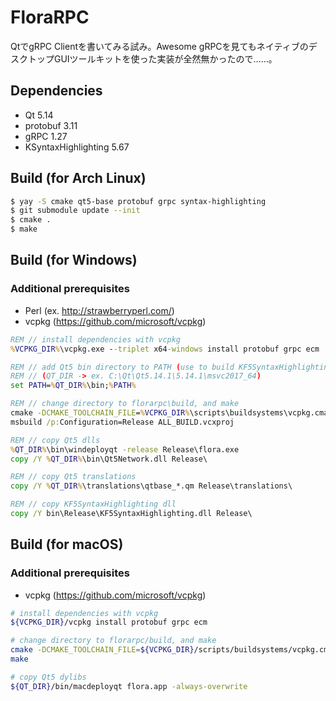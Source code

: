 FloraRPC
====

QtでgRPC Clientを書いてみる試み。Awesome gRPCを見てもネイティブのデスクトップGUIツールキットを使った実装が全然無かったので……。

## Dependencies
- Qt 5.14
- protobuf 3.11
- gRPC 1.27
- KSyntaxHighlighting 5.67

## Build (for Arch Linux)

```sh
$ yay -S cmake qt5-base protobuf grpc syntax-highlighting
$ git submodule update --init
$ cmake .
$ make
```

## Build (for Windows)
### Additional prerequisites
* Perl (ex. http://strawberryperl.com/)
* vcpkg (https://github.com/microsoft/vcpkg)

```bat
REM // install dependencies with vcpkg
%VCPKG_DIR%\vcpkg.exe --triplet x64-windows install protobuf grpc ecm

REM // add Qt5 bin directory to PATH (use to build KF5SyntaxHighlighting)
REM // (QT_DIR -> ex. C:\Qt\Qt5.14.1\5.14.1\msvc2017_64)
set PATH=%QT_DIR%\bin;%PATH%

REM // change directory to florarpc\build, and make
cmake -DCMAKE_TOOLCHAIN_FILE=%VCPKG_DIR%\scripts\buildsystems\vcpkg.cmake -DVCPKG_TARGET_TRIPLET=x64-windows -DCMAKE_PREFIX_PATH=%QT_DIR% -DCMAKE_BUILD_TYPE=Release -A x64 ..
msbuild /p:Configuration=Release ALL_BUILD.vcxproj

REM // copy Qt5 dlls
%QT_DIR%\bin\windeployqt -release Release\flora.exe
copy /Y %QT_DIR%\bin\Qt5Network.dll Release\

REM // copy Qt5 translations
copy /Y %QT_DIR%\translations\qtbase_*.qm Release\translations\

REM // copy KF5SyntaxHighlighting dll
copy /Y bin\Release\KF5SyntaxHighlighting.dll Release\
```

## Build (for macOS)
### Additional prerequisites
* vcpkg (https://github.com/microsoft/vcpkg)

```sh
# install dependencies with vcpkg
${VCPKG_DIR}/vcpkg install protobuf grpc ecm

# change directory to florarpc/build, and make
cmake -DCMAKE_TOOLCHAIN_FILE=${VCPKG_DIR}/scripts/buildsystems/vcpkg.cmake -DCMAKE_PREFIX_PATH=${QT_DIR} ..
make

# copy Qt5 dylibs
${QT_DIR}/bin/macdeployqt flora.app -always-overwrite
```
